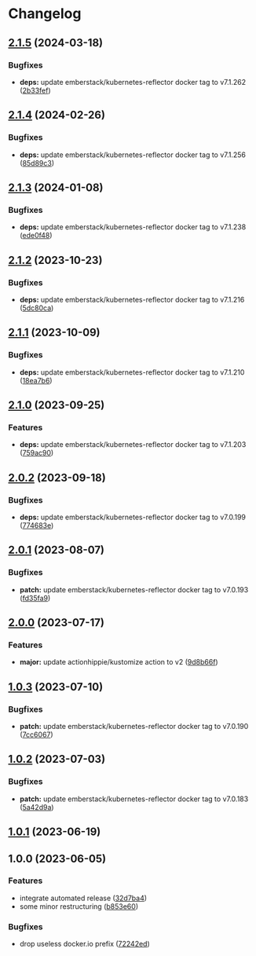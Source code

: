 # Changelog

## [2.1.5](https://github.com/kustomhippie/kubernetes-reflector/compare/v2.1.4...v2.1.5) (2024-03-18)


### Bugfixes

* **deps:** update emberstack/kubernetes-reflector docker tag to v7.1.262 ([2b33fef](https://github.com/kustomhippie/kubernetes-reflector/commit/2b33fef38a63eab803df36a0bd32f9018ac41f8b))

## [2.1.4](https://github.com/kustomhippie/kubernetes-reflector/compare/v2.1.3...v2.1.4) (2024-02-26)


### Bugfixes

* **deps:** update emberstack/kubernetes-reflector docker tag to v7.1.256 ([85d89c3](https://github.com/kustomhippie/kubernetes-reflector/commit/85d89c3f520dcedaf014d8c3fe8c47816a8c9052))

## [2.1.3](https://github.com/kustomhippie/kubernetes-reflector/compare/v2.1.2...v2.1.3) (2024-01-08)


### Bugfixes

* **deps:** update emberstack/kubernetes-reflector docker tag to v7.1.238 ([ede0f48](https://github.com/kustomhippie/kubernetes-reflector/commit/ede0f48e5cd9a172e1566f6434c51dc4190a9ead))

## [2.1.2](https://github.com/kustomhippie/kubernetes-reflector/compare/v2.1.1...v2.1.2) (2023-10-23)


### Bugfixes

* **deps:** update emberstack/kubernetes-reflector docker tag to v7.1.216 ([5dc80ca](https://github.com/kustomhippie/kubernetes-reflector/commit/5dc80caf9cf0d42ee05d226dc4d304ff4841c28e))

## [2.1.1](https://github.com/kustomhippie/kubernetes-reflector/compare/v2.1.0...v2.1.1) (2023-10-09)


### Bugfixes

* **deps:** update emberstack/kubernetes-reflector docker tag to v7.1.210 ([18ea7b6](https://github.com/kustomhippie/kubernetes-reflector/commit/18ea7b69616922609cc65b783a528e3b1845b0ed))

## [2.1.0](https://github.com/kustomhippie/kubernetes-reflector/compare/v2.0.2...v2.1.0) (2023-09-25)


### Features

* **deps:** update emberstack/kubernetes-reflector docker tag to v7.1.203 ([759ac90](https://github.com/kustomhippie/kubernetes-reflector/commit/759ac902d1d9871fffce73dc819b98fd3a2a5614))

## [2.0.2](https://github.com/kustomhippie/kubernetes-reflector/compare/v2.0.1...v2.0.2) (2023-09-18)


### Bugfixes

* **deps:** update emberstack/kubernetes-reflector docker tag to v7.0.199 ([774683e](https://github.com/kustomhippie/kubernetes-reflector/commit/774683eee5f7892c91dcb20bf9075bcbec7edce8))

## [2.0.1](https://github.com/kustomhippie/kubernetes-reflector/compare/v2.0.0...v2.0.1) (2023-08-07)


### Bugfixes

* **patch:** update emberstack/kubernetes-reflector docker tag to v7.0.193 ([fd35fa9](https://github.com/kustomhippie/kubernetes-reflector/commit/fd35fa91837c03939767d7dc0b68a58fe45d69a7))

## [2.0.0](https://github.com/kustomhippie/kubernetes-reflector/compare/v1.0.3...v2.0.0) (2023-07-17)


### Features

* **major:** update actionhippie/kustomize action to v2 ([9d8b66f](https://github.com/kustomhippie/kubernetes-reflector/commit/9d8b66f35b3832f5d01cf2cc1d373a128ba8dcf2))

## [1.0.3](https://github.com/kustomhippie/kubernetes-reflector/compare/v1.0.2...v1.0.3) (2023-07-10)


### Bugfixes

* **patch:** update emberstack/kubernetes-reflector docker tag to v7.0.190 ([7cc6067](https://github.com/kustomhippie/kubernetes-reflector/commit/7cc6067eecdd4c54f5a8d3826d5f953b4391ded4))

## [1.0.2](https://github.com/kustomhippie/kubernetes-reflector/compare/v1.0.1...v1.0.2) (2023-07-03)


### Bugfixes

* **patch:** update emberstack/kubernetes-reflector docker tag to v7.0.183 ([5a42d9a](https://github.com/kustomhippie/kubernetes-reflector/commit/5a42d9ae78ad00af24916ce5aaa8967f62fa6b20))

## [1.0.1](https://github.com/kustomhippie/kubernetes-reflector/compare/v1.0.0...v1.0.1) (2023-06-19)

## 1.0.0 (2023-06-05)


### Features

* integrate automated release ([32d7ba4](https://github.com/kustomhippie/kubernetes-reflector/commit/32d7ba448979552c246b9bac9c644f32f37bda9a))
* some minor restructuring ([b853e60](https://github.com/kustomhippie/kubernetes-reflector/commit/b853e60eb3b690e2ac7566d29a2c535dc0a89807))


### Bugfixes

* drop useless docker.io prefix ([72242ed](https://github.com/kustomhippie/kubernetes-reflector/commit/72242edaf6b2c95f5b511776547fdb3e92c55ae6))
